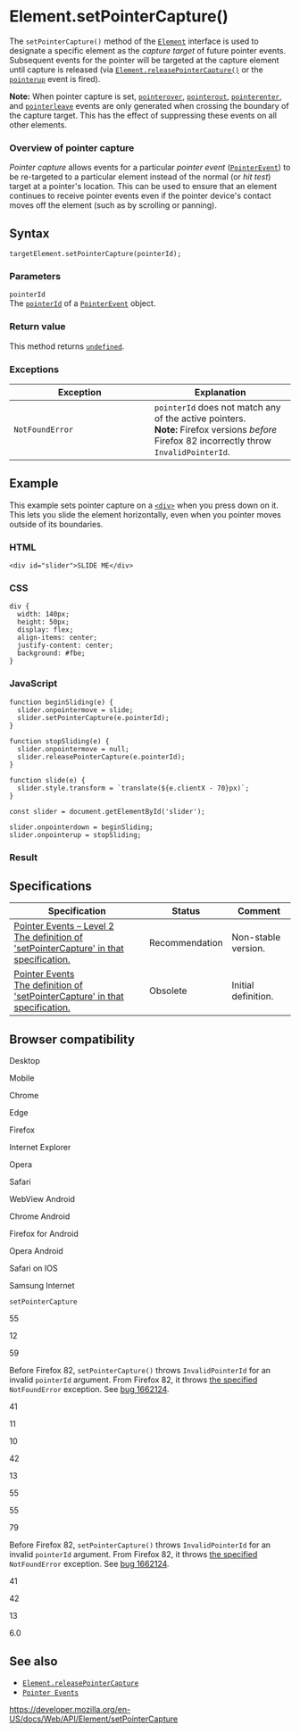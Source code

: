 Element.setPointerCapture()
===========================

The `setPointerCapture()` method of the [`Element`](../element) interface is used to designate a specific element as the *capture target* of future pointer events. Subsequent events for the pointer will be targeted at the capture element until capture is released (via [`Element.releasePointerCapture()`](releasepointercapture) or the [`pointerup`](../htmlelement/pointerup_event) event is fired).

**Note:** When pointer capture is set, [`pointerover`](../htmlelement/pointerover_event), [`pointerout`](../htmlelement/pointerout_event), [`pointerenter`](../htmlelement/pointerenter_event), and [`pointerleave`](../htmlelement/pointerleave_event) events are only generated when crossing the boundary of the capture target. This has the effect of suppressing these events on all other elements.

### Overview of pointer capture

*Pointer capture* allows events for a particular *pointer event* ([`PointerEvent`](../pointerevent)) to be re-targeted to a particular element instead of the normal (or *hit test*) target at a pointer's location. This can be used to ensure that an element continues to receive pointer events even if the pointer device's contact moves off the element (such as by scrolling or panning).

Syntax
------

    targetElement.setPointerCapture(pointerId);

### Parameters

`pointerId`  
The [`pointerId`](../pointerevent/pointerid) of a [`PointerEvent`](../pointerevent) object.

### Return value

This method returns [`undefined`](https://developer.mozilla.org/en-US/docs/Web/JavaScript/Reference/Global_Objects/undefined).

### Exceptions

<table><colgroup><col style="width: 50%" /><col style="width: 50%" /></colgroup><thead><tr class="header"><th>Exception</th><th>Explanation</th></tr></thead><tbody><tr class="odd"><td><code>NotFoundError</code></td><td><code>pointerId</code> does not match any of the active pointers.<div class="note notecard"><strong>Note:</strong> Firefox versions <em>before</em> Firefox 82 incorrectly throw <code>InvalidPointerId</code>.</div></td></tr></tbody></table>

Example
-------

This example sets pointer capture on a [`<div>`](https://developer.mozilla.org/en-US/docs/Web/HTML/Element/div) when you press down on it. This lets you slide the element horizontally, even when you pointer moves outside of its boundaries.

### HTML

    <div id="slider">SLIDE ME</div>

### CSS

    div {
      width: 140px;
      height: 50px;
      display: flex;
      align-items: center;
      justify-content: center;
      background: #fbe;
    }

### JavaScript

    function beginSliding(e) {
      slider.onpointermove = slide;
      slider.setPointerCapture(e.pointerId);
    }

    function stopSliding(e) {
      slider.onpointermove = null;
      slider.releasePointerCapture(e.pointerId);
    }

    function slide(e) {
      slider.style.transform = `translate(${e.clientX - 70}px)`;
    }

    const slider = document.getElementById('slider');

    slider.onpointerdown = beginSliding;
    slider.onpointerup = stopSliding;

### Result

Specifications
--------------

<table><thead><tr class="header"><th>Specification</th><th>Status</th><th>Comment</th></tr></thead><tbody><tr class="odd"><td><a href="https://www.w3.org/TR/pointerevents2/#dom-element-setpointercapture">Pointer Events – Level 2<br />
<span class="small">The definition of 'setPointerCapture' in that specification.</span></a></td><td><span class="spec-rec">Recommendation</span></td><td>Non-stable version.</td></tr><tr class="even"><td><a href="https://www.w3.org/TR/pointerevents1/#widl-Element-setPointerCapture-void-long-pointerId">Pointer Events<br />
<span class="small">The definition of 'setPointerCapture' in that specification.</span></a></td><td><span class="spec-obsolete">Obsolete</span></td><td>Initial definition.</td></tr></tbody></table>

Browser compatibility
---------------------

Desktop

Mobile

Chrome

Edge

Firefox

Internet Explorer

Opera

Safari

WebView Android

Chrome Android

Firefox for Android

Opera Android

Safari on IOS

Samsung Internet

`setPointerCapture`

55

12

59

Before Firefox 82, `setPointerCapture()` throws `InvalidPointerId` for an invalid `pointerId` argument. From Firefox 82, it throws [the specified](https://w3c.github.io/pointerevents/#setting-pointer-capture) `NotFoundError` exception. See [bug 1662124](https://bugzil.la/1662124).

41

11

10

42

13

55

55

79

Before Firefox 82, `setPointerCapture()` throws `InvalidPointerId` for an invalid `pointerId` argument. From Firefox 82, it throws [the specified](https://w3c.github.io/pointerevents/#setting-pointer-capture) `NotFoundError` exception. See [bug 1662124](https://bugzil.la/1662124).

41

42

13

6.0

See also
--------

-   [`Element.releasePointerCapture`](releasepointercapture)
-   [`Pointer Events`](../pointer_events)

<a href="https://developer.mozilla.org/en-US/docs/Web/API/Element/setPointerCapture" class="_attribution-link">https://developer.mozilla.org/en-US/docs/Web/API/Element/setPointerCapture</a>
